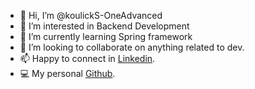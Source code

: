<ul>
  <li>👋 Hi, I’m @koulickS-OneAdvanced</li>
  <li>👀 I’m interested in Backend Development</li>
<li>🌱 I’m currently learning Spring framework</li>
<li>💞️ I’m looking to collaborate on anything related to dev.</li>
  <li>📫 Happy to connect in <a href = "https://in.linkedin.com/in/koulick-sadhu">Linkedin</a>.</li>
  <li>💻 My personal <a href = "https://github.com/KoulickS">Github</a>.</li>
  </ul>
